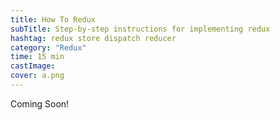 ```yaml
---
title: How To Redux
subTitle: Step-by-step instructions for implementing redux
hashtag: redux store dispatch reducer
category: "Redux"
time: 15 min
castImage:
cover: a.png
---
```


Coming Soon!